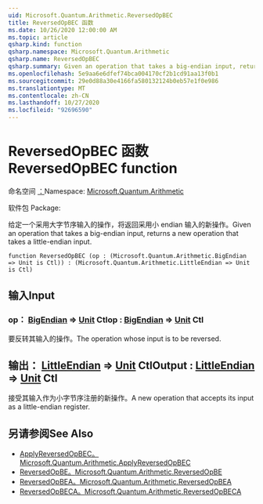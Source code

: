 ```yaml
---
uid: Microsoft.Quantum.Arithmetic.ReversedOpBEC
title: ReversedOpBEC 函数
ms.date: 10/26/2020 12:00:00 AM
ms.topic: article
qsharp.kind: function
qsharp.namespace: Microsoft.Quantum.Arithmetic
qsharp.name: ReversedOpBEC
qsharp.summary: Given an operation that takes a big-endian input, returns a new operation that takes a little-endian input.
ms.openlocfilehash: 5e9aa6e6dfef74bca004170cf2b1cd91aa13f0b1
ms.sourcegitcommit: 29e0d88a30e4166fa580132124b0eb57e1f0e986
ms.translationtype: MT
ms.contentlocale: zh-CN
ms.lasthandoff: 10/27/2020
ms.locfileid: "92696590"
---
```

# <a name="reversedopbec-function"></a><span data-ttu-id="b621e-102">ReversedOpBEC 函数</span><span class="sxs-lookup"><span data-stu-id="b621e-102">ReversedOpBEC function</span></span>

<span data-ttu-id="b621e-103">命名空间 [：](xref:Microsoft.Quantum.Arithmetic)</span><span class="sxs-lookup"><span data-stu-id="b621e-103">Namespace: [Microsoft.Quantum.Arithmetic](xref:Microsoft.Quantum.Arithmetic)</span></span>

<span data-ttu-id="b621e-104">软件包 [](https://nuget.org/packages/)</span><span class="sxs-lookup"><span data-stu-id="b621e-104">Package: [](https://nuget.org/packages/)</span></span>


<span data-ttu-id="b621e-105">给定一个采用大字节序输入的操作，将返回采用小 endian 输入的新操作。</span><span class="sxs-lookup"><span data-stu-id="b621e-105">Given an operation that takes a big-endian input, returns a new operation that takes a little-endian input.</span></span>

```qsharp
function ReversedOpBEC (op : (Microsoft.Quantum.Arithmetic.BigEndian => Unit is Ctl)) : (Microsoft.Quantum.Arithmetic.LittleEndian => Unit is Ctl)
```


## <a name="input"></a><span data-ttu-id="b621e-106">输入</span><span class="sxs-lookup"><span data-stu-id="b621e-106">Input</span></span>

### <a name="op--bigendian--unit-ctl"></a><span data-ttu-id="b621e-107">op： [BigEndian](xref:Microsoft.Quantum.Arithmetic.BigEndian) => [Unit](xref:microsoft.quantum.lang-ref.unit) Ctl</span><span class="sxs-lookup"><span data-stu-id="b621e-107">op : [BigEndian](xref:Microsoft.Quantum.Arithmetic.BigEndian) => [Unit](xref:microsoft.quantum.lang-ref.unit) Ctl</span></span>

<span data-ttu-id="b621e-108">要反转其输入的操作。</span><span class="sxs-lookup"><span data-stu-id="b621e-108">The operation whose input is to be reversed.</span></span>



## <a name="output--littleendian--unit-ctl"></a><span data-ttu-id="b621e-109">输出： [LittleEndian](xref:Microsoft.Quantum.Arithmetic.LittleEndian) => [Unit](xref:microsoft.quantum.lang-ref.unit) Ctl</span><span class="sxs-lookup"><span data-stu-id="b621e-109">Output : [LittleEndian](xref:Microsoft.Quantum.Arithmetic.LittleEndian) => [Unit](xref:microsoft.quantum.lang-ref.unit) Ctl</span></span>

<span data-ttu-id="b621e-110">接受其输入作为小字节序注册的新操作。</span><span class="sxs-lookup"><span data-stu-id="b621e-110">A new operation that accepts its input as a little-endian register.</span></span>

## <a name="see-also"></a><span data-ttu-id="b621e-111">另请参阅</span><span class="sxs-lookup"><span data-stu-id="b621e-111">See Also</span></span>

- [<span data-ttu-id="b621e-112">ApplyReversedOpBEC。</span><span class="sxs-lookup"><span data-stu-id="b621e-112">Microsoft.Quantum.Arithmetic.ApplyReversedOpBEC</span></span>](xref:Microsoft.Quantum.Arithmetic.ApplyReversedOpBEC)
- [<span data-ttu-id="b621e-113">ReversedOpBE。</span><span class="sxs-lookup"><span data-stu-id="b621e-113">Microsoft.Quantum.Arithmetic.ReversedOpBE</span></span>](xref:Microsoft.Quantum.Arithmetic.ReversedOpBE)
- [<span data-ttu-id="b621e-114">ReversedOpBEA。</span><span class="sxs-lookup"><span data-stu-id="b621e-114">Microsoft.Quantum.Arithmetic.ReversedOpBEA</span></span>](xref:Microsoft.Quantum.Arithmetic.ReversedOpBEA)
- [<span data-ttu-id="b621e-115">ReversedOpBECA。</span><span class="sxs-lookup"><span data-stu-id="b621e-115">Microsoft.Quantum.Arithmetic.ReversedOpBECA</span></span>](xref:Microsoft.Quantum.Arithmetic.ReversedOpBECA)